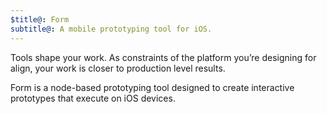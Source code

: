 ```yaml
---
$title@: Form
subtitle@: A mobile prototyping tool for iOS.
---
```

Tools shape your work. As constraints of the platform you’re designing for align, your work is closer to production level results.

Form is a node-based prototyping tool designed to create interactive prototypes that execute on iOS devices.
